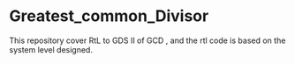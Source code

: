 # Greatest_common_Divisor
This repository cover RtL to GDS II of GCD , and the rtl code is based on the system level designed.
